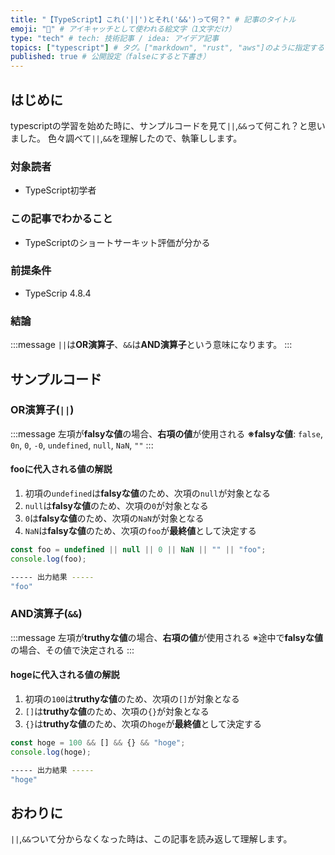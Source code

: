 ```yaml
---
title: "【TypeScript】これ('||')とそれ('&&')って何？" # 記事のタイトル
emoji: "🥝" # アイキャッチとして使われる絵文字（1文字だけ）
type: "tech" # tech: 技術記事 / idea: アイデア記事
topics: ["typescript"] # タグ。["markdown", "rust", "aws"]のように指定する
published: true # 公開設定（falseにすると下書き）
---
```

## はじめに
typescriptの学習を始めた時に、サンプルコードを見て`||`,`&&`って何これ？と思いました。
色々調べて`||`,`&&`を理解したので、執筆しします。

### 対象読者
- TypeScript初学者

### この記事でわかること
- TypeScriptのショートサーキット評価が分かる


### 前提条件
- TypeScrip 4.8.4

### 結論
:::message
`||`は**OR演算子**、`&&`は**AND演算子**という意味になります。
:::

## サンプルコード
### OR演算子(`||`)
:::message
左項が**falsyな値**の場合、**右項の値**が使用される
**※falsyな値**: `false`, `0n`, `0`, `-0`, `undefined`, `null`, `NaN`, `""`
:::
####  fooに代入される値の解説
1. 初項の`undefined`は**falsyな値**のため、次項の`null`が対象となる
2. `null`は**falsyな値**のため、次項の`0`が対象となる
3. `0`は**falsyな値**のため、次項の`NaN`が対象となる
4. `NaN`は**falsyな値**のため、次項の`foo`が**最終値**として決定する
```typescript
const foo = undefined || null || 0 || NaN || "" || "foo";
console.log(foo);
```
```bash
----- 出力結果 -----
"foo" 
```

### AND演算子(`&&`)
:::message
左項が**truthyな値**の場合、**右項の値**が使用される
※途中で**falsyな値**の場合、その値で決定される
:::

####  hogeに代入される値の解説
1. 初項の`100`は**truthyな値**のため、次項の`[]`が対象となる
2. `[]`は**truthyな値**のため、次項の`{}`が対象となる
3. `{}`は**truthyな値**のため、次項の`hoge`が**最終値**として決定する
```typescript
const hoge = 100 && [] && {} && "hoge";
console.log(hoge);
```
```bash
----- 出力結果 -----
"hoge" 
```

## おわりに
`||`,`&&`ついて分からなくなった時は、この記事を読み返して理解します。